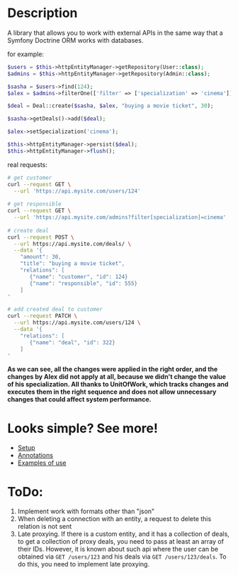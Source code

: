 # Description

A library that allows you to work with external APIs in the same way that a Symfony Doctrine ORM works with databases.

for example:

```php
$users = $this->httpEntityManager->getRepository(User::class);
$admins = $this->httpEntityManager->getRepository(Admin::class);

$sasha = $users->find(124);
$alex = $admins->filterOne(['filter' => ['specialization' => 'cinema']]);

$deal = Deal::create($sasha, $alex, "buying a movie ticket", 30);

$sasha->getDeals()->add($deal);

$alex->setSpecialization('cinema');

$this->httpEntityManager->persist($deal);
$this->httpEntityManager->flush();
```

real requests:

```bash
# get customer
curl --request GET \
  --url 'https://api.mysite.com/users/124'
  
# get responsible
curl --request GET \
  --url 'https://api.mysite.com/admins?filter[specialization]=cinema'
  
# create deal
curl --request POST \
  --url https://api.mysite.com/deals/ \
  --data '{
    "amount": 30,
    "title": "buying a movie ticket",
    "relations": [
       {"name": "customer", "id": 124}
       {"name": "responsible", "id": 555}
    ]
'

# add created deal to customer
curl --request PATCH \
  --url https://api.mysite.com/users/124 \
  --data '{
    "relations": [
       {"name": "deal", "id": 322}
    ]
'
```

**As we can see, all the changes were applied in the right order, and the changes by Alex did not apply at all, because
we didn't change the value of his specialization. All thanks to UnitOfWork, which tracks changes and executes them in
the right sequence and does not allow unnecessary changes that could affect system performance.**

# Looks simple? See more!

- [Setup](SETUP.md)
- [Annotations](ANNOTATIONS.md)
- [Examples of use](EXAMPLES.md)

# ToDo:

1) Implement work with formats other than "json"
2) When deleting a connection with an entity, a request to delete this relation is not sent
3) Late proxying. If there is a custom entity, and it has a collection of deals, to get a collection of proxy deals, you
   need to pass at least an array of their IDs. However, it is known about such api where the user can be obtained
   via `GET /users/123` and his deals via `GET /users/123/deals`. To do this, you need to implement late proxying.